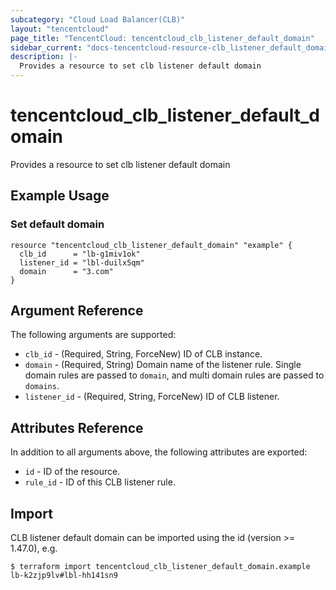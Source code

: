 ```yaml
---
subcategory: "Cloud Load Balancer(CLB)"
layout: "tencentcloud"
page_title: "TencentCloud: tencentcloud_clb_listener_default_domain"
sidebar_current: "docs-tencentcloud-resource-clb_listener_default_domain"
description: |-
  Provides a resource to set clb listener default domain
---
```


# tencentcloud_clb_listener_default_domain

Provides a resource to set clb listener default domain

## Example Usage

### Set default domain

```hcl
resource "tencentcloud_clb_listener_default_domain" "example" {
  clb_id      = "lb-g1miv1ok"
  listener_id = "lbl-duilx5qm"
  domain      = "3.com"
}
```

## Argument Reference

The following arguments are supported:

* `clb_id` - (Required, String, ForceNew) ID of CLB instance.
* `domain` - (Required, String) Domain name of the listener rule. Single domain rules are passed to `domain`, and multi domain rules are passed to `domains`.
* `listener_id` - (Required, String, ForceNew) ID of CLB listener.

## Attributes Reference

In addition to all arguments above, the following attributes are exported:

* `id` - ID of the resource.
* `rule_id` - ID of this CLB listener rule.



## Import

CLB listener default domain can be imported using the id (version >= 1.47.0), e.g.

```
$ terraform import tencentcloud_clb_listener_default_domain.example lb-k2zjp9lv#lbl-hh141sn9
```

